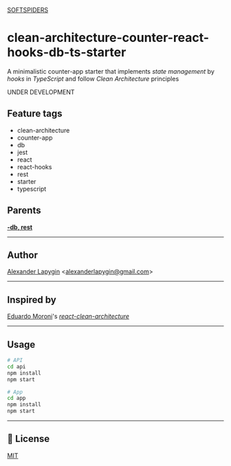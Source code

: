 [SOFTSPIDERS](https://github.com/softspiders/softspiders)

# clean-architecture-counter-react-hooks-db-ts-starter

A minimalistic counter-app starter that implements *state management* by *hooks* in *TypeScript* and follow
*Clean Architecture* principles

UNDER DEVELOPMENT

## Feature tags
- clean-architecture
- counter-app
- db
- jest
- react
- react-hooks
- rest
- starter
- typescript

## Parents

[**-db, rest**](https://github.com/softspiders/clean-architecture-counter-starters/tree/clean-architecture-counter-react-hooks-ts-starter)

---
## Author

[Alexander Lapygin](https://github.com/AlexanderLapygin) <<alexanderlapygin@gmail.com>>

---
## Inspired by

[Eduardo Moroni](https://github.com/eduardomoroni)'s [*react-clean-architecture*](https://github.com/eduardomoroni/react-clean-architecture)

---

## Usage

```sh
# API
cd api
npm install
npm start

# App
cd app
npm install
npm start
```

---
## :memo: License
[MIT](./LICENSE)
